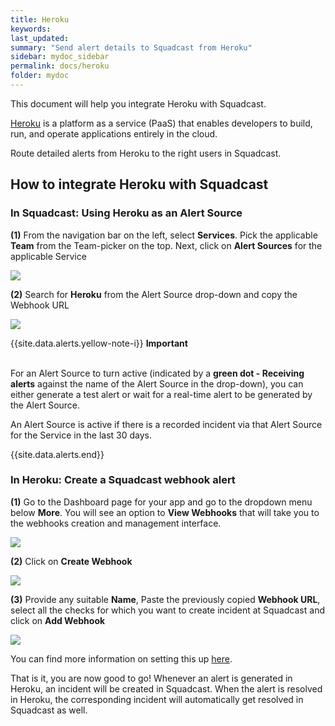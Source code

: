 ```yaml
---
title: Heroku
keywords: 
last_updated: 
summary: "Send alert details to Squadcast from Heroku"
sidebar: mydoc_sidebar
permalink: docs/heroku
folder: mydoc
---
```


This document will help you integrate Heroku with Squadcast.

[Heroku](https://www.heroku.com/) is a platform as a service (PaaS) that enables developers to build, run, and operate applications entirely in the cloud.

Route detailed alerts from Heroku to the right users in Squadcast.

## How to integrate Heroku with Squadcast

### In Squadcast: Using Heroku as an Alert Source

**(1)** From the navigation bar on the left, select **Services**. Pick the applicable **Team** from the Team-picker on the top. Next, click on **Alert Sources** for the applicable Service

![](images/alert_source_1.png)

**(2)** Search for **Heroku** from the Alert Source drop-down and copy the Webhook URL

![](images/nodeping_1.png)

{{site.data.alerts.yellow-note-i}}
<b>Important</b><br/><br/>
<p>For an Alert Source to turn active (indicated by a <b>green dot - Receiving alerts</b> against the name of the Alert Source in the drop-down), you can either generate a test alert or wait for a real-time alert to be generated by the Alert Source.</p>
<p>An Alert Source is active if there is a recorded incident via that Alert Source for the Service in the last 30 days.</p>
{{site.data.alerts.end}}

### In Heroku: Create a Squadcast webhook alert

**(1)** Go to the Dashboard page for your app and go to the dropdown menu below **More**. You will see an option to **View Webhooks** that will take you to the webhooks creation and management interface.

![](images/nodeping_2.png)

**(2)** Click on **Create Webhook**

![](images/nodeping_3.png)

**(3)** Provide any suitable **Name**, Paste the previously copied **Webhook URL**, select all the checks for which you want to create incident at Squadcast and click on **Add Webhook**

![](images/nodeping_4.png)

You can find more information on setting this up [here](https://devcenter.heroku.com/articles/app-webhooks).

That is it, you are now good to go! Whenever an alert is generated in Heroku, an incident will be created in Squadcast. When the alert is resolved in Heroku, the corresponding incident will automatically get resolved in Squadcast as well.

